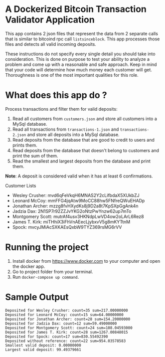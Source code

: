 # A Dockerized Bitcoin Transaction Validator Application

This app contains 2 json files that represent the data from 2 separate calls that is similar to bitcoind rpc call `listsinceblock`. This app processes those files and detects all valid incoming deposits.

These instructions do not specify every single detail you should take into consideration. This is done on purpose to test your ability to analyze a problem and come up with a reasonable and safe approach. Keep in mind that your code will determine how much money each customer will get. Thoroughness is one of the most important qualities for this role.

# What does this app do ?

Process transactions and filter them for valid deposits:

1. Read all customers from `customers.json` and store all customers into a MySql database.
2. Read all transactions from `transactions-1.json` and `transactions-2.json` and store all deposits into a MySql database.
3. Read deposits from the database that are good to credit to users and prints them.
4. Read deposits from the database that doesn't belong to customers and print the sum of them.
5. Read the smallest and largest deposits from the database and print them.

**Note**: A deposit is considered valid when it has at least 6 confirmations.

Customer Lists
* Wesley Crusher: mvd6qFeVkqH6MNAS2Y2cLifbdaX5XUkbZJ
* Leonard McCoy: mmFFG4jqAtw9MoCC88hw5FNfreQWuEHADp
* Jonathan Archer: mzzg8fvHXydKs8j9D2a8t7KpSXpGgAnk4n
* Jadzia Dax: 2N1SP7r92ZZJvYKG2oNtzPwYnzw62up7mTo
* Montgomery Scott: mutrAf4usv3HKNdpLwVD4ow2oLArL6Rez8
* James T. Kirk: miTHhiX3iFhVnAEecLjybxvV5g8mKYTtnM
* Spock: mvcyJMiAcSXKAEsQxbW9TYZ369rsMG6rVV

# Running the project
1. Install docker from https://www.docker.com to your computer and open the docker app.
2. Go to project folder from your terminal.
3. Run `docker-compose up command`.

# Sample Output
`Deposited for Wesley Crusher: count=35 sum=217.00000000`<br/>
`Deposited for Leonard McCoy: count=15 sum=64.00000000`<br/>
`Deposited for Jonathan Archer: count=28 sum=154.20000000`<br/>
`Deposited for Jadzia Dax: count=12 sum=59.49000000`<br/>
`Deposited for Montgomery Scott: count=24 sum=108.04593000`<br/>
`Deposited for James T. Kirk: count=28 sum=1267.00848015`<br/>
`Deposited for Spock: count=17 sum=830.55492390`<br/>
`Deposited without reference: count=22 sum=954.03578583`<br/>
`Smallest valid deposit: 0.00000000`<br/>
`Largest valid deposit: 99.49379661`<br/>
